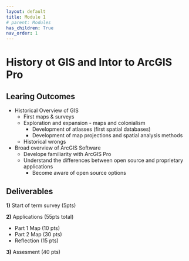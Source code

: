 ```yaml
---
layout: default
title: Module 1
# parent: Modules
has_children: True
nav_order: 1
---
```


# History ot GIS and Intor to ArcGIS Pro

## Learing Outcomes

* Historical Overview of GIS
    * First maps & surveys
    * Exploration and expansion - maps and colonialism
        * Development of atlasses (first spatial databases)
        * Development of map projections and spatial analysis methods
    * Historical wrongs
* Broad overview of ArcGIS Software
    * Develope familiarity with ArcGIS Pro
    * Understand the differences between open source and proprietary applications
        * Become aware of open source options

## Deliverables

**1)** Start of term survey (5pts)

**2)** Applications (55pts total)

* Part 1 Map (10 pts)
* Part 2 Map (30 pts)
* Reflection (15 pts)

**3)** Assesment (40 pts)
